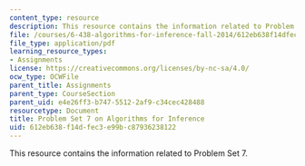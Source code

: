 ```yaml
---
content_type: resource
description: This resource contains the information related to Problem Set 7.
file: /courses/6-438-algorithms-for-inference-fall-2014/612eb638f14dfec3e99bc87936238122_MIT6_438F14_ps7.pdf
file_type: application/pdf
learning_resource_types:
- Assignments
license: https://creativecommons.org/licenses/by-nc-sa/4.0/
ocw_type: OCWFile
parent_title: Assignments
parent_type: CourseSection
parent_uid: e4e26ff3-b747-5512-2af9-c34cec428488
resourcetype: Document
title: Problem Set 7 on Algorithms for Inference
uid: 612eb638-f14d-fec3-e99b-c87936238122
---
```

This resource contains the information related to Problem Set 7.